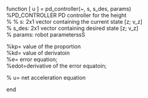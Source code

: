 function [ u ] = pd_controller(~, s, s_des, params)  
%PD_CONTROLLER  PD controller for the height  
% 
%   s: 2x1 vector containing the current state [z; v_z]  
%   s_des: 2x1 vector containing desired state [z; v_z]  
%   params: robot parameterssS  

%kp= value of the proportion  
%kd= value of derivatoin  
%e= error equation;  
%edot=derivative of the error equatoin;  

% u= net acceleration equation  

end
